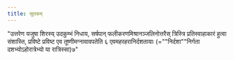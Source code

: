 ```yaml
---
title: सूतकम्
---
```



"उत्तरेण यजुषा शिरस्य् उदकुम्भं निधाय, सर्षपान् फलीकरणमिश्रानञ्जलिनोत्तरैस् त्रिस्त्रि प्रतिस्वाहाकारं हुत्वा संशास्ति, प्रविष्टे प्रविष्ट एव तूष्णीमग्नावावपतेति ६
एवमहरहरानिर्दशतायाः (=""निर्दशा""निर्गता दशभ्योऽहोरात्रेभ्यो या रात्रिस्सा)७"
